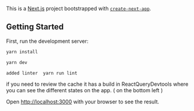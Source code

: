 This is a [Next.js](https://nextjs.org/) project bootstrapped with [`create-next-app`](https://github.com/vercel/next.js/tree/canary/packages/create-next-app).

## Getting Started

First, run the development server:

```bash
yarn install

yarn dev

added linter  yarn run lint
```

if you need to review the cache it has a build in ReactQueryDevtools where you can see the different states on the app. ( on the bottom left )


Open [http://localhost:3000](http://localhost:3000) with your browser to see the result.

